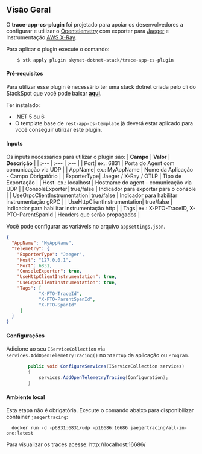 ## **Visão Geral**

O **trace-app-cs-plugin** foi projetado para apoiar os desenvolvedores a configurar e utilizar o [Opentelemetry](https://opentelemetry.io/) com exporter para [Jaeger](https://www.jaegertracing.io/) e Instrumentação [AWS X-Ray](https://docs.aws.amazon.com/pt_br/xray/latest/devguide/aws-xray.html).

Para aplicar o plugin execute o comando:
```
    $ stk apply plugin skynet-dotnet-stack/trace-app-cs-plugin
```

#### **Pré-requisitos**
Para utilizar esse plugin é necessário ter uma stack dotnet criada pelo cli do StackSpot que você pode baixar [**aqui**](https://stackspot.com.br/).

Ter instalado:
- .NET 5 ou 6 
- O template base de `rest-app-cs-template` já deverá estar aplicado para você conseguir utilizar este plugin. 

#### **Inputs**
Os inputs necessários para utilizar o plugin são:
| **Campo** | **Valor** | **Descrição** |
| :--- | :--- | :--- |
| Port| ex.: 6831 | Porta do Agent com comunicação via UDP  |
| AppName|  ex.: MyAppName | Nome da Aplicação - Campo Obrigatório |
| ExporterType|  Jaeger / X-Ray / OTLP | Tipo de Exportação |
| Host|  ex.: localhost | Hostname do agent - comunicação via UDP |
| ConsoleExporter|  true/false | Indicador para exportar para o console |
| UseGrpcClientInstrumentation|  true/false | Indicador para habilitar instrumentação gRPC |
| UseHttpClientInstrumentation|  true/false | Indicador para habilitar instrumentação http |
| Tags|  ex.: X-PTO-TraceID, X-PTO-ParentSpanId | Headers que serão propagados |

Você pode configurar as variáveis no arquivo `appsettings.json`.

```json
{
  "AppName": "MyAppName",  
  "Telemetry": {
    "ExporterType": "Jaeger",
    "Host": "127.0.0.1",
    "Port": 6831,
    "ConsoleExporter": true,
    "UseHttpClientInstrumentation": true,
    "UseGrpcClientInstrumentation": true,
    "Tags": [
            "X-PTO-TraceId",
            "X-PTO-ParentSpanId",
            "X-PTO-SpanId"
     ]    
  }
}
```

#### **Configurações**

Adicione ao seu `IServiceCollection` via `services.AddOpenTelemetryTracing()` no `Startup` da aplicação ou `Program`.

```csharp
        public void ConfigureServices(IServiceCollection services)
        {
            services.AddOpenTelemetryTracing(Configuration);
        }
```

#### Ambiente local

Esta etapa não é obrigatória. Execute o comando abaixo para disponibilizar container `jaegertracing`:

```
  docker run -d -p6831:6831/udp -p16686:16686 jaegertracing/all-in-one:latest
```

Para visualizar os traces acesse: http://localhost:16686/
